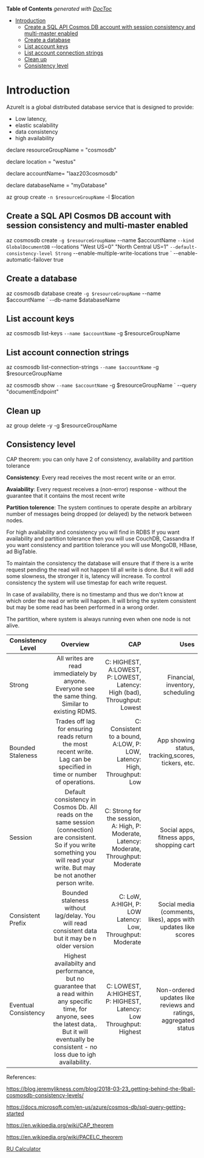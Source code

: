 <!-- START doctoc generated TOC please keep comment here to allow auto update -->
<!-- DON'T EDIT THIS SECTION, INSTEAD RE-RUN doctoc TO UPDATE -->
**Table of Contents**  *generated with [DocToc](https://github.com/thlorenz/doctoc)*

- [Introduction](#introduction)
  - [Create a SQL API Cosmos DB account with session consistency and multi-master enabled](#create-a-sql-api-cosmos-db-account-with-session-consistency-and-multi-master-enabled)
  - [Create a database](#create-a-database)
  - [List account keys](#list-account-keys)
  - [List account connection strings](#list-account-connection-strings)
  - [Clean up](#clean-up)
  - [Consistency level](#consistency-level)

<!-- END doctoc generated TOC please keep comment here to allow auto update -->

# Introduction

AzureIt is a global distributed database service that is designed to provide:

* Low latency,
* elastic scalability
* data consistency
* high availability

declare resourceGroupName = "cosmosdb"

declare location = "westus"

declare accountName= "laaz203cosmosdb"

declare databaseName = "myDatabase"

az group create `
 -n $resourceGroupName `
 -l $location

## Create a SQL API Cosmos DB account with session consistency and multi-master enabled

az cosmosdb create `
 -g $resourceGroupName `
 --name $accountName `
 --kind GlobalDocumentDB `
 --locations "West US=0" "North Central US=1" `
 --default-consistency-level Strong `
 --enable-multiple-write-locations true `
 --enable-automatic-failover true

## Create a database

az cosmosdb database create `
 -g $resourceGroupName `
 --name $accountName `
 --db-name $databaseName

## List account keys

az cosmosdb list-keys `
 --name $accountName `
 -g $resourceGroupName

## List account connection strings

az cosmosdb list-connection-strings `
 --name $accountName `
 -g $resourceGroupName

az cosmosdb show `
 --name $accountName `
 -g $resourceGroupName `
 --query "documentEndpoint"

## Clean up

az group delete -y -g $resourceGroupName

## Consistency level

CAP theorem: you can only have 2 of consistency, availability and partition tolerance

**Consistency**: Every read receives the most recent write or an error.

**Avaiability**: Every request receives a (non-error) response - without the guarantee that it contains the most recent write

**Partition tolerence**: The system continues to operate despite an arbibrary number of messages being dropped (or delayed) by the network between nodes.

For high availability and consistency you will find in RDBS
If you want availability and partition tolerance then you will use CouchDB, Cassandra
If you want consistency and partition tolerance you will use MongoDB, HBase, ad BigTable.

To maintain the consistency the database will ensure that if there is a write request pending the read will not happen till all write is done. But it will add some slowness, the stronger it is, latency will increase.
To control consistency the system will use timestap for each write request.

In case of availability, there is no timestamp and thus we don't know at which order the read or write will happen. It will bring the system consistent but may be some read has been performed in a wrong order.

The partition, where system is always running even when one node is not alive.

 Consistency Level        | Overview              | CAP     | Uses     |
| ------------- |:-------------:| -----:|-----:|
| Strong        | All writes are read immediately by anyone. Everyone see the same thing. Similar to existing RDMS. | C: HIGHEST, A:LOWEST, P: LOWEST, Latency: High (bad), Throughput: Lowest|Financial, inventory, scheduling|
| Bounded Staleness     | Trades off lag for ensuring reads return the most recent write. Lag can be specified in time or number of operations.      |C: Consistent to a bound, A:LOW, P: LOW, Latency: High, Throughput: Low |App showing status, tracking,scores, tickers, etc.|
| Session | Default consistency in Cosmos Db. All reads on the same session (connection) are consistent.  So if you write something you will read your write. But may be not another person write.    |   C: Strong for the session, A: High, P: Moderate, Latency: Moderate, Throughput: Moderate|Social apps, fitness apps, shopping cart|
| Consistent Prefix | Bounded staleness without lag/delay. You will read consistent data  but it may be n older version      |    C: LoW, A:HIGH, P: LOW  Latency: Low, Throughput: Moderate|Social media (comments, likes), apps with updates like scores|
| Eventual Consistency | Highest availabilty and performance, but no guarantee that a read within any specific time, for anyone, sees the latest data,. But it will eventually be consistent - no loss due to igh availability.      | C: LOWEST, A:HIGHEST, P: HIGHEST, Latency: Low Throughput: Highest|Non-ordered updates like reviews and ratings, aggregated status|

References:

<https://blog.jeremylikness.com/blog/2018-03-23_getting-behind-the-9ball-cosmosdb-consistency-levels/>

<https://docs.microsoft.com/en-us/azure/cosmos-db/sql-query-getting-started>

<https://en.wikipedia.org/wiki/CAP_theorem>

<https://en.wikipedia.org/wiki/PACELC_theorem>

[RU Calculator](https://cosmos.azure.com/capacitycalculator/)
